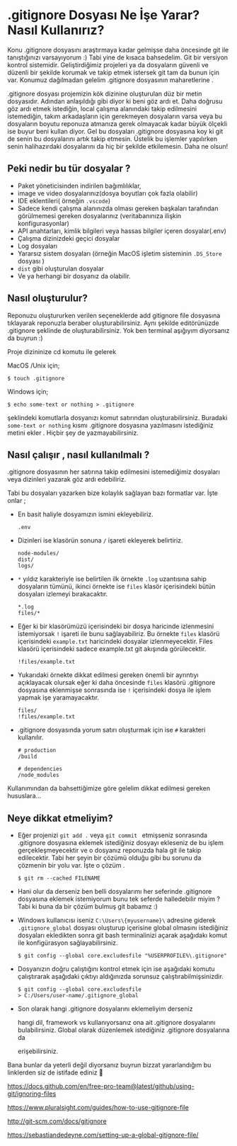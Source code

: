 # .gitignore Dosyası Ne İşe Yarar? Nasıl Kullanırız?

Konu .gitignore dosyasını araştırmaya kadar gelmişse daha öncesinde git ile tanıştığınızı varsayıyorum :) Tabi yine de kısaca bahsedelim. Git bir versiyon kontrol sistemidir. Geliştirdiğimiz projeleri ya da dosyaların güvenli ve düzenli bir şekilde korumak ve takip etmek istersek git tam da bunun için var. 
Konumuz dağılmadan gelelim .gitignore dosyasının maharetlerine .

.gitignore dosyası projemizin kök dizinine oluşturulan düz bir metin dosyasıdır. Adından anlaşıldığı gibi diyor ki beni göz ardı et. Daha doğrusu göz ardı etmek istediğin, local çalışma alanındaki takip edilmesini istemediğin, takım arkadaşların için gerekmeyen dosyaların varsa veya bu dosyaların boyutu reponuza atmanıza gerek olmayacak kadar büyük ölçekli ise buyur beni kullan diyor. Gel bu dosyaları .gitignore dosyasına koy ki git de senin bu dosyalarını artık takip etmesin. Üstelik bu işlemler yapılırken senin halihazırdaki dosyalarını da hiç bir şekilde etkilemesin. Daha ne olsun!

## Peki nedir bu tür dosyalar ? 

- Paket yöneticisinden indirilen bağımlılıklar,
- image ve video dosyalarınız(dosya boyutları çok fazla olabilir)
- IDE eklentileri( örneğin `.vscode`)
- Sadece kendi çalışma alanınızda olması gereken başkaları tarafından görülmemesi gereken dosyalarınız (veritabanınıza ilişkin konfigurasyonlar)
- API anahtarları, kimlik bilgileri veya hassas bilgiler içeren dosyalar(.env)
- Çalışma dizinizdeki geçici dosyalar
- Log dosyaları
- Yararsız sistem dosyaları (örneğin MacOS işletim sisteminin `.DS_Store` dosyası )
- `dist` gibi oluşturulan dosyalar
- Ve ya herhangi bir dosyanız da olabilir.

## Nasıl oluşturulur?

Reponuzu oluştururken verilen seçeneklerde add gitignore file dosyasına tıklayarak reponuzla beraber oluşturabilirsiniz. Aynı şekilde editörünüzde .gitignore şeklinde de oluşturabilirsiniz. 
Yok ben terminal aşığıyım diyorsanız da buyrun :)

Proje dizininize cd komutu ile gelerek 

MacOS /Unix için; 

```
$ touch .gitignore 
```

Windows için;

```
$ echo some-text or nothing > .gitignore
```

şeklindeki komutlarla dosyanızı komut satırından oluşturabilirsiniz. Buradaki `some-text or nothing` kısmı .gitignore dosyasına yazılmasını istediğiniz metini ekler . Hiçbir şey de yazmayabilirsiniz. 

## Nasıl  çalışır , nasıl kullanılmalı ?

.gitignore dosyasının her satırına takip edilmesini istemediğimiz dosyaları veya dizinleri yazarak göz ardı edebiliriz.

Tabi bu dosyaları yazarken bize kolaylık sağlayan bazı formatlar var.  İşte onlar ;

- En basit haliyle dosyamızın ismini ekleyebiliriz.

  ```
  .env
  ```

- Dizinleri ise klasörün sonuna `/` işareti ekleyerek  belirtiriz. 

  ```
  node-modules/
  dist/
  logs/
  ```

- `*` yıldız karakteriyle ise belirtilen ilk örnekte `.log` uzantısına sahip dosyaların tümünü, ikinci örnekte ise `files` klasör içerisindeki bütün dosyaları izlemeyi bırakacaktır. 

  ```
  *.log 
  files/*
  ```

- Eğer ki bir klasörümüzü içerisindeki bir dosya haricinde izlenmesini istemiyorsak `!` işareti ile bunu sağlayabiliriz. Bu örnekte `files` klasörü içerisindeki `example.txt` haricindeki dosyalar izlenmeyecektir. Files klasörü içerisindeki sadece example.txt git akışında görülecektir.

  ```
  !files/example.txt
  ```

- Yukarıdaki örnekte dikkat edilmesi gereken önemli bir ayrıntıyı açıklayacak olursak eğer ki daha öncesinde `files` klasörü .gitignore dosyasına eklenmişse sonrasında ise `!`  içerisindeki dosya ile işlem yapmak işe yaramayacaktır. 

  ```
  files/
  !files/example.txt
  ```

- .gitignore dosyasında yorum satırı oluşturmak için ise `#` karakteri kullanılır.

  ```
  # production
  /build
  
  # dependencies
  /node_modules
  ```



Kullanımından da bahsettiğimize göre gelelim dikkat edilmesi gereken hususlara...

## Neye dikkat etmeliyim?

- Eğer projenizi `git add .` veya `git commit ` etmişseniz sonrasında  .gitignore  dosyasına eklemek istediğiniz dosyayı ekleseniz de bu işlem gerçekleşmeyecektir ve o dosyanız reponuzda hala git ile takip edilecektir. Tabi her şeyin bir çözümü olduğu gibi bu sorunu da çözmenin bir yolu var. İşte o çözüm .

  ```
  $ git rm --cached FILENAME
  ```

- Hani olur da derseniz ben belli dosyalarımı her seferinde .gitignore dosyasına eklemek istemiyorum bunu tek seferde halledebilir miyim ? Tabi ki buna da bir çözüm bulmuş git babamız :)

- Windows kullanıcısı iseniz  `C:\Users\{myusername}\` adresine giderek  `.gitignore_global` dosyası oluşturup içerisine global olmasını istediğiniz dosyaları ekledikten sonra git bash terminalinizi açarak aşağıdakı komut ile konfigürasyon sağlayabilirsiniz. 

  ```
  $ git config --global core.excludesfile "%USERPROFILE%\.gitignore"
  ```

- Dosyanızın doğru çalıştığını kontrol etmek için ise aşağıdaki komutu çalıştırarak aşağıdaki çıktıyı aldığınızda sorunsuz çalıştırabilmişsinizdir.

  ```
  $ git config --global core.excludesfile
  > C:/Users/user-name/.gitignore_global
  
  ```

- Son olarak hangi .gitignore dosyalarını eklemeliyim derseniz 

  [burada]: https://github.com/github/gitignore

  hangi dil, framework vs kullanıyorsanız ona ait .gitignore dosyalarını bulabilirsiniz. Global olarak düzenlemek istediğiniz .gitignore dosyalarına da 

  [buradan]: https://github.com/github/gitignore/tree/master/Global

  erişebilirsiniz. 

  

Bana bunlar da yeterli değil diyorsanız buyrun bizzat yararlandığım bu linklerden siz de istifade ediniz :hugs:

https://docs.github.com/en/free-pro-team@latest/github/using-git/ignoring-files

https://www.pluralsight.com/guides/how-to-use-gitignore-file

http://git-scm.com/docs/gitignore

https://sebastiandedeyne.com/setting-up-a-global-gitignore-file/

